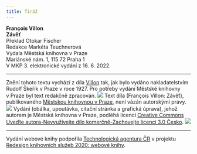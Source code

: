 ```yaml
---
title: Tiráž
---
```


**François Villon    
Závěť**  
Překlad Otokar Fischer  
Redakce Markéta Teuchnerová  
Vydala Městská knihovna v Praze  
Mariánské nám. 1, 115 72 Praha 1  
V MKP 3. elektronické vydání z 16. 6. 2022.

***

Znění tohoto textu vychází z díla [Villon](https://aleph.nkp.cz/F/?func=direct&doc_number=002127374&local_base=CNB) tak, jak bylo vydáno nakladatelstvím Rudolf Škeřík v Praze v roce 1927. Pro potřeby vydání Městské knihovny v Praze byl text redakčně zpracován.
![](../Images/image003.jpg)
Text díla (François Villon: Závěť), publikovaného [Městskou knihovnou v Praze](https://www.mlp.cz/cz/), není vázán autorskými právy.
![](../Images/image001.jpg)
Vydání (obálka, upoutávka, citační stránka a grafická úprava), jehož autorem je Městská knihovna v Praze, podléhá licenci [Creative Commons Uveďte autora-Nevyužívejte dílo komerčně-Zachovejte licenci 3.0 Česko](https://creativecommons.org/licenses/by-nc-sa/3.0/cz/).
![](../Images/image004.jpg)

***

Vydání webové knihy podpořila [Technologická agentura ČR](https://www.tacr.cz/) v projektu [Redesign knihovních služeb 2020: webové knihy](https://starfos.tacr.cz/cs/project/TL04000391).